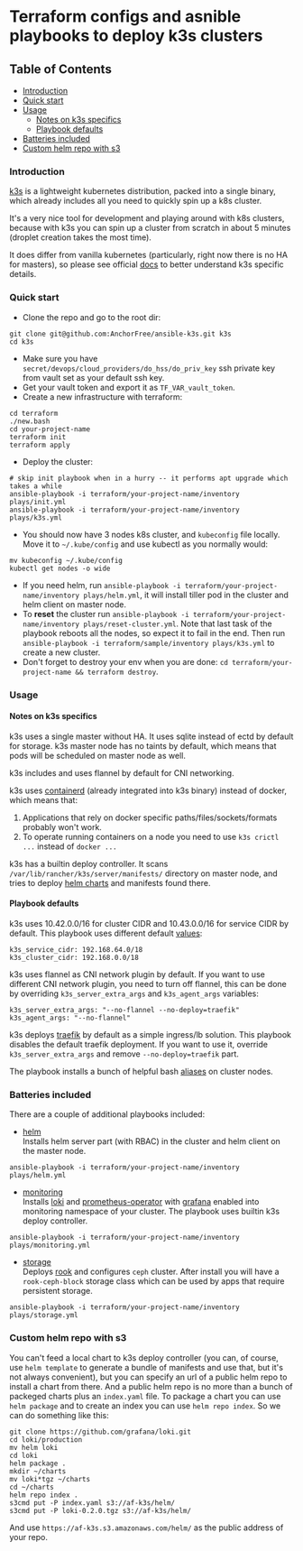 Terraform configs and asnible playbooks to deploy k3s clusters
==============================================================

Table of Contents
-----------------
* [Introduction](#introduction)
* [Quick start](#quick-start)
* [Usage](#usage)
    * [Notes on k3s specifics](#notes-on-k3s-specifics)
    * [Playbook defaults](#playbook-defaults)
* [Batteries included](#batteries-included)
* [Custom helm repo with s3](#custom-helm-repo-with-s3)

### Introduction

[k3s](https://k3s.io/) is a lightweight kubernetes distribution, packed into a single
binary, which already includes all you need to quickly spin up a k8s cluster.

It's a very nice tool for development and playing around with k8s clusters, because with k3s
you can spin up a cluster from scratch in about 5 minutes (droplet creation takes the most time).

It does differ from vanilla kubernetes (particularly, right now there is no HA for masters),
so please see official [docs](https://github.com/rancher/k3s/blob/master/README.md) to better
understand k3s specific details.

### Quick start

* Clone the repo and go to the root dir:
```
git clone git@github.com:AnchorFree/ansible-k3s.git k3s 
cd k3s
```
* Make sure you have `secret/devops/cloud_providers/do_hss/do_priv_key` ssh private key from vault set as your default ssh key.
* Get your vault token and export it as `TF_VAR_vault_token`.
* Create a new infrastructure with terraform: 
```
cd terraform 
./new.bash 
cd your-project-name 
terraform init 
terraform apply
```
* Deploy the cluster: 
```
# skip init playbook when in a hurry -- it performs apt upgrade which takes a while
ansible-playbook -i terraform/your-project-name/inventory plays/init.yml
ansible-playbook -i terraform/your-project-name/inventory plays/k3s.yml
```
* You should now have 3 nodes k8s cluster, and `kubeconfig` file locally. Move it to `~/.kube/config` and
use kubectl as you normally would: 
```
mv kubeconfig ~/.kube/config
kubectl get nodes -o wide
``` 
* If you need helm, run `ansible-playbook -i terraform/your-project-name/inventory plays/helm.yml`, it will install tiller pod in the cluster
and helm client on master node.
* To **reset** the cluster run `ansible-playbook -i terraform/your-project-name/inventory plays/reset-cluster.yml`. Note that last task of the playbook reboots
all the nodes, so expect it to fail in the end. Then run `ansible-playbook -i terraform/sample/inventory plays/k3s.yml` to 
create a new cluster.
* Don't forget to destroy your env when you are done: `cd terraform/your-project-name && terraform destroy`.

### Usage

#### Notes on k3s specifics

k3s uses a single master without HA. It uses sqlite instead of ectd by default for storage.
k3s master node has no taints by default, which means that pods will be scheduled on master node as well.

k3s includes and uses flannel by default for CNI networking. 

k3s uses [containerd](https://containerd.io/) (already integrated into k3s binary) instead of docker, which means that:
1. Applications that rely on docker specific paths/files/sockets/formats probably won't work.
1. To operate running containers on a node you need to use `k3s crictl ...` instead of `docker ...`

k3s has a builtin deploy controller. It scans `/var/lib/rancher/k3s/server/manifests/` directory on master node,
and tries to deploy [helm charts](roles/k3s/deploy/files/prometheus-operator.yaml) and manifests found
there. 

#### Playbook defaults

k3s uses 10.42.0.0/16 for cluster CIDR and 10.43.0.0/16 for service CIDR by default.
This playbook uses different default [values](roles/k3s/master/defaults/main.yml):
```
k3s_service_cidr: 192.168.64.0/18
k3s_cluster_cidr: 192.168.0.0/18
```

k3s uses flannel as CNI network plugin by default. If you want to use different CNI network plugin,
you need to turn off flannel, this can be done by overriding `k3s_server_extra_args` and `k3s_agent_args` variables:
```
k3s_server_extra_args: "--no-flannel --no-deploy=traefik"
k3s_agent_args: "--no-flannel"
```

k3s deploys [traefik](https://github.com/containous/traefik) by default as a simple ingress/lb solution.
This playbook disables the default traefik deployment. If you want to use it, override `k3s_server_extra_args` and remove
`--no-deploy=traefik` part.

The playbook installs a bunch of helpful bash [aliases](roles/aliases/files/kubeadm.sh) on cluster nodes.

### Batteries included

There are a couple of additional playbooks included:

* [helm](plays/helm.yml)  
Installs helm server part (with RBAC) in the cluster and helm client on the master node.  
```
ansible-playbook -i terraform/your-project-name/inventory plays/helm.yml
```

* [monitoring](plays/monitoring.yml)  
Installs [loki](https://github.com/grafana/loki) and [prometheus-operator](https://github.com/helm/charts/tree/master/stable/prometheus-operator)
with [grafana](https://github.com/helm/charts/tree/master/stable/grafana) enabled into monitoring namespace of your cluster. The playbook uses builtin k3s deploy controller.  
```
ansible-playbook -i terraform/your-project-name/inventory plays/monitoring.yml
```

* [storage](plays/storage.yml)  
Deploys [rook](https://rook.io) and configures `ceph` cluster. After install you will have a `rook-ceph-block` storage class which can be 
used by apps that require persistent storage.
```
ansible-playbook -i terraform/your-project-name/inventory plays/storage.yml
```

### Custom helm repo with s3 

You can't feed a local chart to k3s deploy controller (you can, of course, use `helm template` to generate a bundle of manifests and use that, but it's not always convenient), but you can specify an url of a public helm repo to install a chart from there. And a public helm repo is no more than a bunch of packeged charts plus an `index.yaml` file. To package a chart you can use `helm package` and to create an index you can use `helm repo index`. So we can do something like this:

```
git clone https://github.com/grafana/loki.git
cd loki/production
mv helm loki
cd loki
helm package .
mkdir ~/charts
mv loki*tgz ~/charts
cd ~/charts
helm repo index .
s3cmd put -P index.yaml s3://af-k3s/helm/
s3cmd put -P loki-0.2.0.tgz s3://af-k3s/helm/
```

And use `https://af-k3s.s3.amazonaws.com/helm/` as the public address of your repo. 
